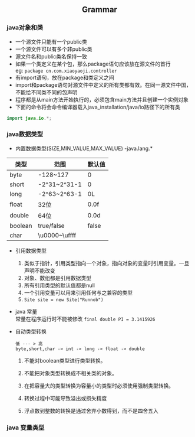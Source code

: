 ## <center>Grammar</center>
### java对象和类
* 一个源文件只能有一个public类
* 一个源文件可以有多个非public类
* 源文件名和public类名保持一致
* 如果一个类定义在某个包，那么package语句应该放在源文件的首行  
  eg: `package cn.com.xiaoyaoji.controller`
* 有import语句，放在package和类定义之间
* import和package语句对源文件中定义的所有类都有效。在同一源文件中国，不能给不同类不同的包声明
* 程序都是从main方法开始执行的，必须包含main方法并且创建一个实例对象
* 下面的命令将会命令编译器载入java_installation/java/io路径下的所有类

```java
import java.io.*;
```
### java数据类型
* 内置数据类型(SIZE,MIN_VALUE,MAX_VALUE) -java.lang.*

|类型|范围|默认值
|-|-|-
|byte|-128~127|0
|short|-2^31~2^31-1|0
|long|-2^63~2^63-1|0L
|float|32位|0.0f
|double|64位|0.0d
|boolean|true/false|false
|char|\u0000~\uffff|

* 引用数据类型 
   1. 类似于指针，引用类型指向一个对象，指向对象的变量时引用变量。一旦声明不能改变
   2. 对象、数组都是引用数据类型
   3. 所有引用类型的默认值都是null
   4. 一个引用变量可以用来引用任何与之兼容的类型
   5. `Site site = new Site("Runnob")`

* java 常量  
  常量在程序运行时不能被修改
  `final double PI = 3.1415926`

* 自动类型转换

  ```
  低 --- > 高
  byte,short,char -> int -> long -> float -> double
  ```

   1. 不能对boolean类型进行类型转换。

   2. 不能把对象类型转换成不相关类的对象。

   3. 在把容量大的类型转换为容量小的类型时必须使用强制类型转换。

   4. 转换过程中可能导致溢出或损失精度

   5. 浮点数到整数的转换是通过舍弃小数得到，而不是四舍五入

### java 变量类型

